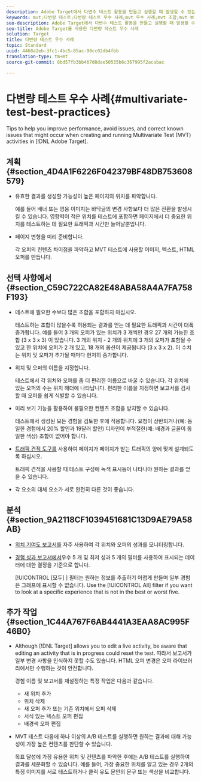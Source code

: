 ```yaml
---
description: Adobe Target에서 다변수 테스트 활동을 만들고 실행할 때 발생할 수 있는 성능, 문제를 방지하고 알려진 문제를 수정하는 데 도움이 되는 팁입니다.
keywords: mvt;다변량 테스트;다변량 테스트 우수 사례;mvt 우수 사례;mvt 조합;mvt 보고서
seo-description: Adobe Target에서 다변수 테스트 활동을 만들고 실행할 때 발생할 수 있는 성능, 문제를 방지하고 알려진 문제를 수정하는 데 도움이 되는 팁입니다.
seo-title: Adobe Target를 사용한 다변량 테스트 우수 사례
solution: Target
title: 다변량 테스트 우수 사례
topic: Standard
uuid: 4468a2eb-3fc1-4bc5-85ac-90cc02db4fbb
translation-type: tm+mt
source-git-commit: 8bd57fb3bb467d8dae50535b6c367995f2acabac

---
```



# 다변량 테스트 우수 사례{#multivariate-test-best-practices}

Tips to help you improve performance, avoid issues, and correct known issues that might occur when creating and running Multivariate Test (MVT) activities in [!DNL Adobe Target].

## 계획 {#section_4D4A1F6226F042379BF48DB753608579}

* 유효한 결과를 생성할 가능성이 높은 페이지의 위치를 파악합니다.

   예를 들어 배너 또는 영웅 이미지는 바닥글의 변경 사항보다 더 많은 전환을 발생시킬 수 있습니다. 영향력이 적은 위치를 테스트에 포함하면 페이지에서 더 중요한 위치를 테스트하는 데 필요한 트래픽과 시간만 늘어날뿐입니다.
* 페이지 변형을 미리 준비합니다.

   각 오퍼의 컨텐츠 차이점을 파악하고 MVT 테스트에 사용할 이미지, 텍스트, HTML 오퍼를 만듭니다.

## 선택 사항에서 {#section_C59C722CA82E48ABA58A4A7FA758F193}

* 테스트에 필요한 수보다 많은 조합을 포함하지 마십시오.

   테스트하는 조합이 많을수록 허용되는 결과를 얻는 데 필요한 트래픽과 시간이 대폭 증가합니다. 예를 들어 3 개의 오퍼가 있는 위치가 3 개씩인 경우 27 개의 가능한 조합 (3 x 3 x 3) 이 있습니다. 3 개의 위치 - 2 개의 위치에 3 개의 오퍼가 포함될 수 있고 한 위치에 오퍼가 2 개 있고, 18 개의 옵션이 제공됩니다 (3 x 3 x 2). 이 수치는 위치 및 오퍼가 추가될 때마다 현저히 증가합니다.

* 위치 및 오퍼의 이름을 지정합니다.

   테스트에서 각 위치와 오퍼를 좀 더 편리한 이름으로 바꿀 수 있습니다. 각 위치에 있는 오퍼의 수는 위치 헤더에 나타납니다. 편리한 이름을 지정하면 보고서를 검사할 때 오퍼를 쉽게 식별할 수 있습니다.

* 미리 보기 기능을 활용하여 불필요한 컨텐츠 조합을 방지할 수 있습니다. 

   테스트에서 생성된 모든 경험을 검토한 후에 적용합니다. 요청이 상반되거나(예: 동일한 경험에서 20% 할인과 19달러 할인) 디자인이 부적절한(예: 배경과 글꼴이 동일한 색상) 조합이 없어야 합니다.

* [트래픽 견적 도구를](/help/c-activities/c-multivariate-testing/t-create-multivariate-test/traffic-estimator.md) 사용하여 페이지가 페이지가 받는 트래픽의 양에 맞게 설계되도록 하십시오.

   트래픽 견적을 사용할 때 테스트 구성에 녹색 표시등이 나타나야 원하는 결과를 얻을 수 있습니다.
* 각 요소의 대체 요소가 서로 완전히 다른 것이 좋습니다.

## 분석 {#section_9A2118CF1039451681C13D9AE79A58AB}

* [위치 기여도 보고서를](/help/c-reports/location-contribution-report.md) 자주 사용하여 각 위치와 오퍼의 성과를 모니터링합니다.
* [경험 성과 보고서에서](/help/c-reports/experience-performance-report.md)우수 5 개 및 최저 성과 5 개의 필터를 사용하여 표시되는 데이터에 대한 결정을 기준으로 합니다.

   [!UICONTROL [모두] ] 필터는 원하는 정보를 추출하기 어렵게 만들며 일부 경험은 그래프에 표시할 수 없습니다. Use the [!UICONTROL All] filter if you want to look at a specific experience that is not in the best or worst five.

## 추가 작업 {#section_1C44A767F6AB4441A3EAA8AC995F46B0}

* Although [!DNL Target] allows you to edit a live activity, be aware that editing an activity that is in progress could reset the test. 따라서 보고서가 일부 변경 사항을 인식하지 못할 수도 있습니다. HTML 오퍼 변경은 오퍼 라이브러리에서만 수행하는 것이 안전합니다.

   경험 이름 및 보고서를 재설정하는 특정 작업은 다음과 같습니다.

   * 새 위치 추가
   * 위치 삭제
   * 새 오퍼 추가 또는 기존 위치에서 오퍼 삭제
   * 서식 있는 텍스트 오퍼 편집
   * 배경색 오퍼 편집

* MVT 테스트 다음에 하나 이상의 A/B 테스트를 실행하면 원하는 결과에 대해 가능성이 가장 높은 컨텐츠를 판단할 수 있습니다.

   목표 달성에 가장 유용한 위치 및 컨텐츠를 파악한 후에는 A/B 테스트를 실행하여 결과를 세분화할 수 있습니다. 예를 들어, 가장 중요한 위치를 알고 있는 경우 2개의 특정 이미지를 서로 테스트하거나 클릭 유도 문안의 문구 또는 색상을 비교합니다.

